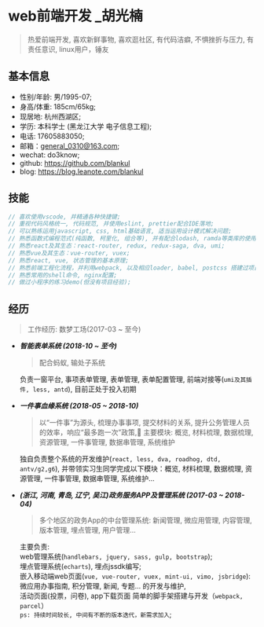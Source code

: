 # web前端开发 _胡光楠

> 热爱前端开发, 喜欢新鲜事物, 喜欢逛社区, 有代码洁癖, 不惧挫折与压力, 有责任意识, linux用户，锤友

## 基本信息

- 性别/年龄: 男/1995-07;
- 身高/体重: 185cm/65kg;
- 现居地: 杭州西湖区;
- 学历: 本科学士 (黑龙江大学 电子信息工程);
- 电话: 17605883050;
- 邮箱：general_0310@163.com;
- wechat: do3know;
- github: https://github.com/blankul
- blog: https://blog.leanote.com/blankul

## 技能

```javascript
// 喜欢使用vscode, 并精通各种快捷键;
// 重视代码风格统一, 代码规范, 并使用eslint, prettier配合IDE落地;
// 可以熟练运用javascript, css, html基础语言, 适当运用设计模式解决问题;
// 熟悉函数式编程范式(纯函数, 柯里化, 组合等), 并有配合lodash, ramda等类库的使用
// 熟悉react及其生态：react-router, redux, redux-saga, dva, umi;
// 熟悉vue及其生态：vue-router, vuex;
// 熟悉react, vue, 状态管理的基本原理;
// 熟悉前端工程化流程，并利用webpack, 以及相应loader, babel, postcss 搭建过项目脚手架;
// 熟悉常用的shell命令, nginx配置;
// 做过小程序的练习demo(但没有项目经验);
```

## 经历

> 工作经历: 数梦工场(2017-03 ~ 至今)

- ***智能表单系统 (2018-10 ~ 至今)***  
  > 配合蚂蚁, 输处子系统

  负责一窗平台, 事项表单管理, 表单管理, 表单配置管理, 前端对接等(`umi及其插件, less, antd`), 目前正处于投入初期
- ***一件事血缘系统 (2018-05 ~ 2018-10)***  
  > 以“一件事”为源头, 梳理办事事项, 提交材料的关系, 提升公务管理人员的效率，响应“最多跑一次”政策, 主要模块: 概览, 材料梳理, 数据梳理, 资源管理, 一件事管理, 数据串管理, 系统维护

  独自负责整个系统的开发维护(`react, less, dva, roadhog, dtd, antv/g2,g6`), 并带领实习生同学完成以下模块：概览, 材料梳理, 数据梳理, 资源管理, 一件事管理, 数据串管理, 系统维护...
- ***(浙江, 河南, 青岛, 辽宁, 吴江)政务服务APP及管理系统 (2017-03 ~ 2018-04)***  
  > 多个地区的政务App的中台管理系统: 新闻管理, 微应用管理, 内容管理, 版本管理, 埋点管理, 用户管理...

  主要负责:  
  web管理系统(`handlebars, jquery, sass, gulp, bootstrap`);  
  埋点管理系统(`echarts`), 埋点jssdk编写;  
  嵌入移动端web页面(`vue, vue-router, vuex, mint-ui, vimo, jsbridge`): 微应用办事指南, 积分管理, 新闻, 专题... 的开发与维护,  
  活动页面(投票，问卷), app下载页面 简单的脚手架搭建与开发（`webpack, parcel`）  
  `ps: 持续时间较长, 中间有不断的版本迭代，新需求加入`;  
